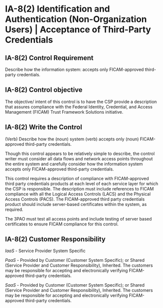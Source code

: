 # IA-8(2) Identification and Authentication (Non-Organization Users) | Acceptance of Third-Party Credentials
## IA-8(2) Control Requirement
Describe how the information system: accepts only FICAM-approved third-party credentials.
## IA-8(2) Control objective
The objective/ intent of this control is to have the CSP provide a description that assures compliance with the Federal Identity, Credential, and Access Management (FICAM) Trust Framework Solutions initiative.
## IA-8(2) Write the Control
(Verb) Describe how the (noun) system (verb) accepts only (noun) FICAM-approved third-party credentials.

Though this control appears to be relatively simple to describe, the control writer must consider all data flows and network access points throughout the entire system and carefully consider how the information system accepts only FICAM-approved third-party credentials.

This control requires a description of compliance with FICAM-approved third party credentials products at each level of each service layer for which the CSP is responsible. The description must include references to FICAM compliance with all the Logical Access Controls (LACS) and the Physical Access Controls (PACS). The FICAM-approved third party credentials product should include server-based certificates within the system, as required.

The 3PAO must test all access points and include testing of server based certificates to ensure FICAM compliance for this control.
## IA-8(2) Customer Responsibility
*IaaS* - Service Provider System Specific

*PaaS* - Provided by Customer (Customer System Specific); or Shared (Service Provider and Customer Responsibility), Inherited. The customers may be responsible for accepting and electronically verifying FICAM-approved third-party credentials.

*SaaS* - Provided by Customer (Customer System Specific); or Shared (Service Provider and Customer Responsibility), Inherited. The customers may be responsible for accepting and electronically verifying FICAM-approved third-party credentials.
